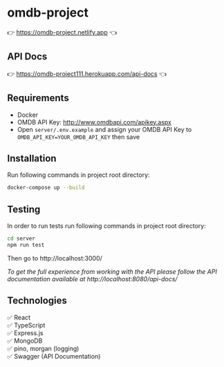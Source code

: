 # omdb-project
👉 https://omdb-project.netlify.app 👈  
## API Docs
👉 https://omdb-project111.herokuapp.com/api-docs 👈
## Requirements
- Docker
- OMDB API Key: http://www.omdbapi.com/apikey.aspx  
- Open ```server/.env.example``` and assign your OMDB API Key to ```OMDB_API_KEY=YOUR_OMDB_API_KEY``` then save 

## Installation
Run following commands in project root directory:
```sh
docker-compose up --build
```

## Testing
In order to run tests run following commands in project root directory:
```sh
cd server
npm run test
```

Then go to http://localhost:3000/

*To get the full experience from working with the API please follow the API documentation available at http://localhost:8080/api-docs/*

## Technologies
✅ React  
✅ TypeScript  
✅ Express.js  
✅ MongoDB  
✅ pino, morgan (logging)  
✅ Swagger (API Documentation)  
